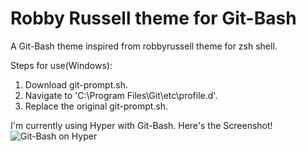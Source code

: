# Robby Russell theme for Git-Bash
A Git-Bash theme inspired from robbyrussell theme for zsh shell.

Steps for use(Windows):
1. Download git-prompt.sh.
2. Navigate to 'C:\Program Files\Git\etc\profile.d'.
3. Replace the original git-prompt.sh.

I'm currently using Hyper with Git-Bash. Here's the Screenshot!
![Git-Bash on Hyper](https://drive.google.com/uc?authuser=0&id=1-z10vJr4i48QmeBKj__kXW1BX2hnK5jC&export=download)
